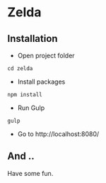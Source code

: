 Zelda
=======================


## Installation
- Open project folder
```shell
cd zelda
```
* Install packages
```shell
npm install
```
* Run Gulp
```shell
gulp
```
* Go to http://localhost:8080/

## And ..
Have some fun.
